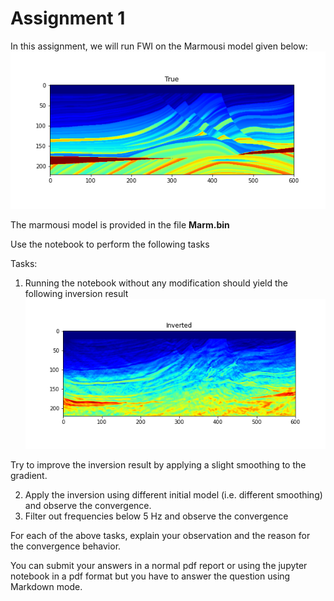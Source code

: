 # Assignment 1 
In this assignment, we will run FWI on the Marmousi model given below: 
![Alt text](True_model.png) 

The marmousi model is provided in the file **Marm.bin**

Use the notebook to perform the following tasks 

Tasks:  
1. Running the notebook without any modification should yield the following inversion result
![Alt text](Inverted_model.png) 

Try to improve the inversion result by applying a slight smoothing to the gradient. 

2. Apply the inversion using different initial model (i.e. different smoothing) and observe the convergence.   
3. Filter out frequencies below 5 Hz and observe the convergence 

For each of the above tasks, explain your observation and the reason for the convergence behavior.  

You can submit your answers in a normal pdf report or using the jupyter notebook in a pdf format but you have to answer the question using Markdown mode.   
